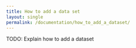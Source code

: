 ```yaml
---
title: How to add a data set
layout: single
permalink: /documentation/how_to_add_a_dataset/
---
```


TODO: Explain how to add a dataset